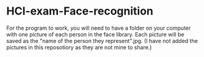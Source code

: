 # HCI-exam-Face-recognition

For the program to work, you will need to have a folder on your computer with one picture of each person in the face library. Each picture will be saved as the "name of the person they represent".jpg. 
(I have not added the pictures in this reposotiory as they are not mine to share.) 
